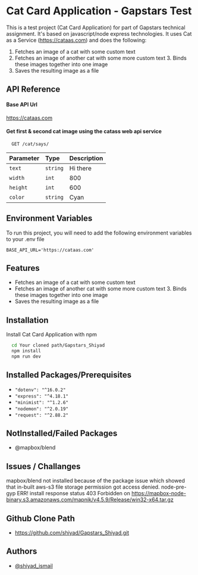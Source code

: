 
# Cat Card Application - Gapstars Test 

This is a test project (Cat Card Application) for part of Gapstars technical assignment. It's based on javascript/node express technologies.
It uses Cat as a Service (https://cataas.com) and does the following:
1. Fetches an image of a cat with some custom text
2. Fetches an image of another cat with some more custom text 3. Binds these images together into one image
4. Saves the resulting image as a file





## API Reference

#### Base API Url
  https://cataas.com

#### Get first & second cat image using the catass web api service

```https
  GET /cat/says/
```

| Parameter | Type     | Description                |
| :-------- | :------- | :------------------------- |
| `text` | `string` | Hi there |
| `width` | `int`   | 800 |
| `height` | `int` | 600 |
| `color` | `string` | Cyan |



## Environment Variables

To run this project, you will need to add the following environment variables to your .env file

`BASE_API_URL='https://cataas.com'`


## Features

- Fetches an image of a cat with some custom text
- Fetches an image of another cat with some more custom text 3. Binds these images together into one image
- Saves the resulting image as a file
## Installation

Install Cat Card Application with npm

```bash
  cd Your cloned path/Gapstars_Shiyad
  npm install
  npm run dev
```
    
## Installed Packages/Prerequisites

- `"dotenv": "^16.0.2"`
- `"express": "^4.18.1"`
- `"minimist": "^1.2.6"`
- `"nodemon": "^2.0.19"`
- `"request": "^2.88.2"`


## NotInstalled/Failed Packages

- @mapbox/blend

## Issues / Challanges

mapbox/blend not installed because of the package issue which showed that in-built aws-s3 file storage permission got access denied.
node-pre-gyp ERR! install response status 403 Forbidden on https://mapbox-node-binary.s3.amazonaws.com/mapnik/v4.5.9/Release/win32-x64.tar.gz


## Github Clone Path

- https://github.com/shiyad/Gapstars_Shiyad.git

## Authors

- [@shiyad_ismail](https://github.com/shiyad)

